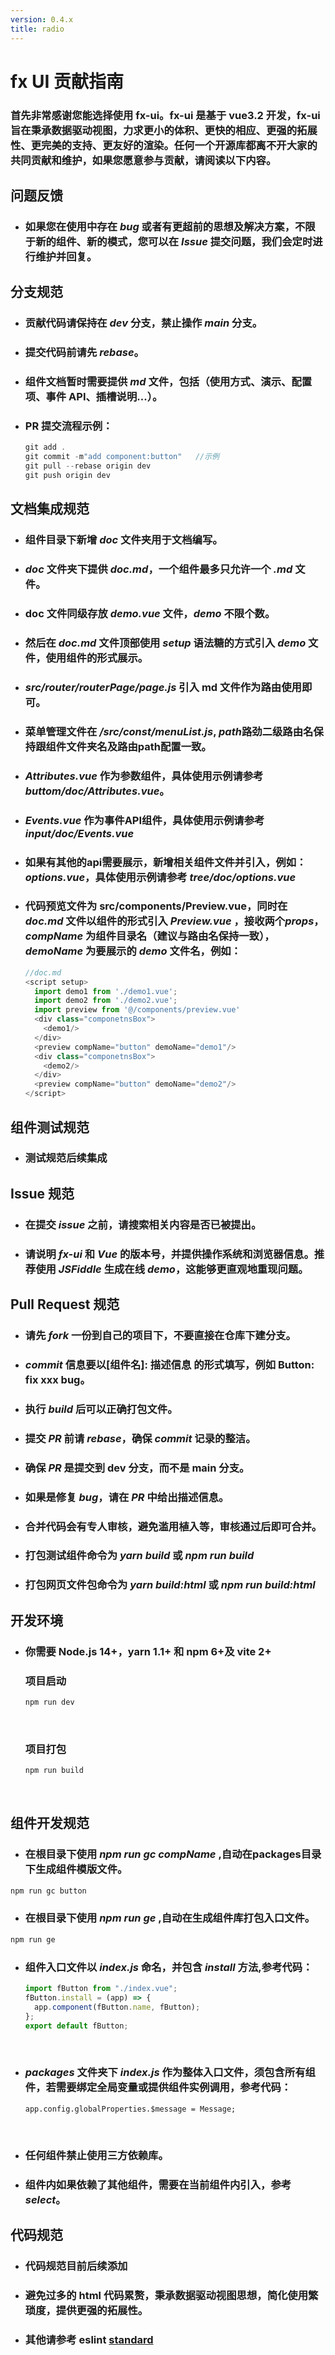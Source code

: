 ```yaml
---
version: 0.4.x
title: radio
---
```


# fx UI 贡献指南

### 首先非常感谢您能选择使用 fx-ui。fx-ui 是基于 vue3.2 开发，fx-ui 旨在秉承数据驱动视图，力求更小的体积、更快的相应、更强的拓展性、更完美的支持、更友好的渲染。任何一个开源库都离不开大家的共同贡献和维护，如果您愿意参与贡献，请阅读以下内容。

## 问题反馈

- ### 如果您在使用中存在 *bug* 或者有更超前的思想及解决方案，不限于新的组件、新的模式，您可以在 *Issue* 提交问题，我们会定时进行维护并回复。

## 分支规范

- ### 贡献代码请保持在 *dev* 分支，禁止操作 *main* 分支。
- ### 提交代码前请先 *rebase*。
- ### 组件文档暂时需要提供 *md* 文件，包括（使用方式、演示、配置项、事件 API、插槽说明...）。
- ### PR 提交流程示例：

  ```javascript
  git add .
  git commit -m"add component:button"   //示例
  git pull --rebase origin dev
  git push origin dev
  ```

## 文档集成规范


- ### 组件目录下新增 _doc_ 文件夹用于文档编写。
- ### _doc_ 文件夹下提供 _doc.md_，一个组件最多只允许一个 *.md* 文件。
- ### doc 文件同级存放 _demo.vue_ 文件，_demo_ 不限个数。
- ### 然后在 _doc.md_ 文件顶部使用 _setup_ 语法糖的方式引入 _demo_ 文件，使用组件的形式展示。
- ### *src/router/routerPage/page.js* 引入 md 文件作为路由使用即可。
- ### 菜单管理文件在 */src/const/menuList.js*, *path*路劲二级路由名保持跟组件文件夹名及路由path配置一致。
- ### *Attributes.vue* 作为参数组件，具体使用示例请参考 *buttom/doc/Attributes.vue*。
- ### *Events.vue* 作为事件API组件，具体使用示例请参考 *input/doc/Events.vue*
- ### 如果有其他的api需要展示，新增相关组件文件并引入，例如：*options.vue*，具体使用示例请参考 *tree/doc/options.vue*
- ### 代码预览文件为 src/components/Preview.vue，同时在 _doc.md_ 文件以组件的形式引入 _Preview.vue_ ，接收两个*props*，_compName_ 为组件目录名（建议与路由名保持一致），_demoName_ 为要展示的 _demo_ 文件名，例如：
  ```javascript
  //doc.md
  <script setup>
    import demo1 from './demo1.vue'; 
    import demo2 from './demo2.vue'; 
    import preview from '@/components/preview.vue'
    <div class="componetnsBox">
      <demo1/>
    </div>
    <preview compName="button" demoName="demo1"/>
    <div class="componetnsBox">
      <demo2/>
    </div>
    <preview compName="button" demoName="demo2"/>
  </script>
  ```
## 组件测试规范
- ### 测试规范后续集成
  

## Issue 规范

- ### 在提交 *issue* 之前，请搜索相关内容是否已被提出。
- ### 请说明 *fx-ui* 和 *Vue* 的版本号，并提供操作系统和浏览器信息。推荐使用 *JSFiddle* 生成在线 *demo*，这能够更直观地重现问题。

## Pull Request 规范

- ### 请先 *fork* 一份到自己的项目下，不要直接在仓库下建分支。
- ### *commit* 信息要以[组件名]: 描述信息 的形式填写，例如 Button: fix xxx bug。
- ### 执行 *build* 后可以正确打包文件。
- ### 提交 *PR* 前请 *rebase*，确保 *commit* 记录的整洁。
- ### 确保 *PR* 是提交到 dev 分支，而不是 main 分支。
- ### 如果是修复 *bug*，请在 *PR* 中给出描述信息。
- ### 合并代码会有专人审核，避免滥用植入等，审核通过后即可合并。
- ### 打包测试组件命令为 *yarn build* 或 *npm run build*
- ### 打包网页文件包命令为 *yarn build:html* 或 *npm run build:html*
## 开发环境

- ### 你需要 Node.js 14+，yarn 1.1+ 和 npm 6+及 vite 2+

  ### 项目启动

  ```javascript
  npm run dev
  ```

  <br/>

  ### 项目打包

  ```javascript
  npm run build
  ```

  <br/>

## 组件开发规范

- ### 在根目录下使用 *npm run gc compName* ,自动在packages目录下生成组件模版文件。
```javascript
npm run gc button
```
- ### 在根目录下使用 *npm run ge* ,自动在生成组件库打包入口文件。
```javascript
npm run ge
```


- ### 组件入口文件以 *index.js* 命名，并包含 *install* 方法,参考代码：
  ```javascript
  import fButton from "./index.vue";
  fButton.install = (app) => {
    app.component(fButton.name, fButton);
  };
  export default fButton;
  ```
  <br/>
- ### *packages* 文件夹下 *index.js* 作为整体入口文件，须包含所有组件，若需要绑定全局变量或提供组件实例调用，参考代码：
  ```
  app.config.globalProperties.$message = Message;
  ```
  <br/>
- ### 任何组件禁止使用三方依赖库。
- ### 组件内如果依赖了其他组件，需要在当前组件内引入，参考 *select*。

## 代码规范
- ### 代码规范目前后续添加
- ### 避免过多的 html 代码累赘，秉承数据驱动视图思想，简化使用繁琐度，提供更强的拓展性。
- ### 其他请参考 eslint [standard](https://github.com/standard/standard/blob/master/RULES.md#javascript-standard-style)
<br/>
<br/>
<br/>
